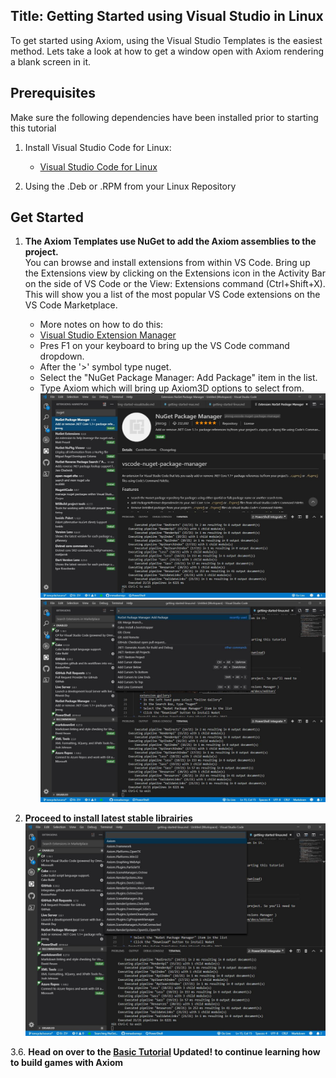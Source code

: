 Title: Getting Started using Visual Studio in Linux
---
To get started using Axiom, using the Visual Studio Templates is the easiest method. Lets take a look at how to get a window open with Axiom rendering a blank screen in it.

## Prerequisites

Make sure the following dependencies have been installed prior to starting this tutorial

1. Install Visual Studio Code for Linux:
    * [Visual Studio Code for Linux](https://code.visualstudio.com/download)

2. Using the .Deb or .RPM from your Linux Repository

## Get Started

1. **The Axiom Templates use NuGet to add the Axiom assemblies to the project.** <br />
You can browse and install extensions from within VS Code. Bring up the Extensions view by clicking on the Extensions icon in the Activity Bar on the side of VS Code or the View: Extensions command (Ctrl+Shift+X).
This will show you a list of the most popular VS Code extensions on the VS Code Marketplace.
    * More notes on how to do this:
    * [Visual Studio Extension Manager](https://code.visualstudio.com/docs/editor/extension-gallery)
    * Pres F1 on your keyboard to bring up the VS Code command dropdown.
    * After the '>' symbol type nuget.
    * Select the "NuGet Package Manager: Add Package" item in the list.
    * Type Axiom which will bring up Axiom3D options to select from.
    ![Visual Studio Code Extensions](/assets/img/getting-started/nuget-pack-man.jpg)
    ![Visual Studio Code Extensions](/assets/img/getting-started/nuget-add-pack.jpg)

2. **Proceed to install latest stable librairies**
    ![Visual Studio Code Extensions](/assets/img/getting-started/nuget-add-pack-axiom.jpg)

3.6. **Head on over to the [Basic Tutorial](/docs/tutorials) Updated! to continue learning how to build games with Axiom**